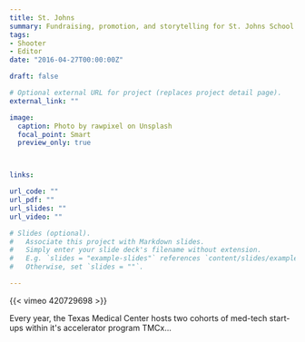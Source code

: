 ```yaml
---
title: St. Johns
summary: Fundraising, promotion, and storytelling for St. Johns School.
tags:
- Shooter
- Editor
date: "2016-04-27T00:00:00Z"

draft: false

# Optional external URL for project (replaces project detail page).
external_link: ""

image:
  caption: Photo by rawpixel on Unsplash
  focal_point: Smart
  preview_only: true



links:

url_code: ""
url_pdf: ""
url_slides: ""
url_video: ""

# Slides (optional).
#   Associate this project with Markdown slides.
#   Simply enter your slide deck's filename without extension.
#   E.g. `slides = "example-slides"` references `content/slides/example-slides.md`.
#   Otherwise, set `slides = ""`.

---
```


{{< vimeo 420729698 >}}

Every year, the Texas Medical Center hosts two cohorts of med-tech start-ups within it's accelerator program TMCx...